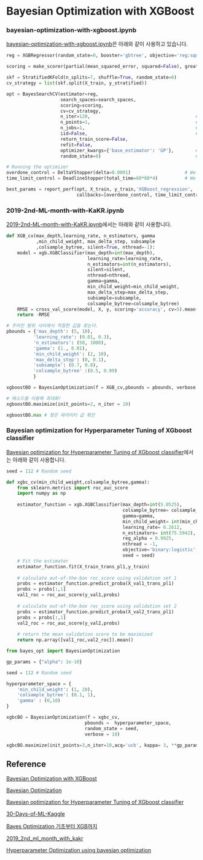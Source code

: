 # Bayesian Optimization with XGBoost

### bayesian-optimization-with-xgboost.ipynb

[bayesian-optimization-with-xgboost.ipynb](https://github.com/kyopark2014/ML-Algorithms/blob/main/kaggle/bayesian-optimization-with-xgboost/bayesian-optimization-with-xgboost.ipynb)은 아래와 같이 사용하고 있습니다. 

```python
reg = XGBRegressor(random_state=0, booster='gbtree', objective='reg:squarederror', tree_method='gpu_hist')

scoring = make_scorer(partial(mean_squared_error, squared=False), greater_is_better=False)

skf = StratifiedKFold(n_splits=7, shuffle=True, random_state=0)
cv_strategy = list(skf.split(X_train, y_stratified))

opt = BayesSearchCV(estimator=reg,                                    
                    search_spaces=search_spaces,                      
                    scoring=scoring,                                  
                    cv=cv_strategy,                                           
                    n_iter=120,                                       # max number of trials
                    n_points=1,                                       # number of hyperparameter sets evaluated at the same time
                    n_jobs=1,                                         # number of jobs
                    iid=False,                                        # if not iid it optimizes on the cv score
                    return_train_score=False,                         
                    refit=False,                                      
                    optimizer_kwargs={'base_estimator': 'GP'},        # optmizer parameters: we use Gaussian Process (GP)
                    random_state=0)                                   # random state for replicability

# Running the optimizer
overdone_control = DeltaYStopper(delta=0.0001)                    # We stop if the gain of the optimization becomes too small
time_limit_control = DeadlineStopper(total_time=60*60*4)          # We impose a time limit (7 hours)

best_params = report_perf(opt, X_train, y_train,'XGBoost_regression', 
                          callbacks=[overdone_control, time_limit_control])
```

### 2019-2nd-ML-month-with-KaKR.ipynb

[2019-2nd-ML-month-with-KaKR.ipynb](https://github.com/kyopark2014/ML-Algorithms/blob/main/kaggle/bayesian-optimization-with-xgboost/2019-2nd-ML-month-with-KaKR/2019-2nd-ML-month-with-KaKR.ipynb)에서는 아래와 같이 사용합니다. 

```python
def XGB_cv(max_depth,learning_rate, n_estimators, gamma
           ,min_child_weight, max_delta_step, subsample
           ,colsample_bytree, silent=True, nthread=-1):
    model = xgb.XGBClassifier(max_depth=int(max_depth),
                              learning_rate=learning_rate,
                              n_estimators=int(n_estimators),
                              silent=silent,
                              nthread=nthread,
                              gamma=gamma,
                              min_child_weight=min_child_weight,
                              max_delta_step=max_delta_step,
                              subsample=subsample,
                              colsample_bytree=colsample_bytree)
    RMSE = cross_val_score(model, X, y, scoring='accuracy', cv=5).mean()
    return -RMSE

# 주어진 범위 사이에서 적절한 값을 찾는다.
pbounds = {'max_depth': (5, 10),
          'learning_rate': (0.01, 0.3),
          'n_estimators': (50, 1000),
          'gamma': (1., 0.01),
          'min_child_weight': (2, 10),
          'max_delta_step': (0, 0.1),
          'subsample': (0.7, 0.8),
          'colsample_bytree' :(0.5, 0.99)
          }

xgboostBO = BayesianOptimization(f = XGB_cv,pbounds = pbounds, verbose = 2, random_state = 1 )

# 메소드를 이용해 최대화!
xgboostBO.maximize(init_points=2, n_iter = 10)

xgboostBO.max # 찾은 파라미터 값 확인
```

### Bayesian optimization for Hyperparameter Tuning of XGboost classifier

[Bayesian optimization for Hyperparameter Tuning of XGboost classifier](https://ayguno.github.io/curious/portfolio/bayesian_optimization.html)에서는 아래와 같이 사용합니다. 

```python
seed = 112 # Random seed

def xgbc_cv(min_child_weight,colsample_bytree,gamma):
    from sklearn.metrics import roc_auc_score
    import numpy as np
    
    estimator_function = xgb.XGBClassifier(max_depth=int(5.0525),
                                           colsample_bytree= colsample_bytree,
                                           gamma=gamma,
                                           min_child_weight= int(min_child_weight),
                                           learning_rate= 0.2612,
                                           n_estimators= int(75.5942),
                                           reg_alpha = 0.9925,
                                           nthread = -1,
                                           objective='binary:logistic',
                                           seed = seed)
    # Fit the estimator
    estimator_function.fit(X_train_trans_pl1,y_train)
    
    # calculate out-of-the-box roc_score using validation set 1
    probs = estimator_function.predict_proba(X_val1_trans_pl1)
    probs = probs[:,1]
    val1_roc = roc_auc_score(y_val1,probs)
    
    # calculate out-of-the-box roc_score using validation set 2
    probs = estimator_function.predict_proba(X_val2_trans_pl1)
    probs = probs[:,1]
    val2_roc = roc_auc_score(y_val2,probs)
    
    # return the mean validation score to be maximized 
    return np.array([val1_roc,val2_roc]).mean()

from bayes_opt import BayesianOptimization

gp_params = {"alpha": 1e-10}

seed = 112 # Random seed

hyperparameter_space = {
    'min_child_weight': (1, 20),
    'colsample_bytree': (0.1, 1),
    'gamma' : (0,10)
}

xgbcBO = BayesianOptimization(f = xgbc_cv, 
                             pbounds =  hyperparameter_space,
                             random_state = seed,
                             verbose = 10)

xgbcBO.maximize(init_points=3,n_iter=10,acq='ucb', kappa= 3, **gp_params)
```


## Reference 

[Bayesian Optimization with XGBoost](https://www.kaggle.com/code/lucamassaron/tutorial-bayesian-optimization-with-xgboost)

[Bayesian Optimization](https://github.com/fmfn/BayesianOptimization)

[Bayesian optimization for Hyperparameter Tuning of XGboost classifier](https://ayguno.github.io/curious/portfolio/bayesian_optimization.html)


[30-Days-of-ML-Kaggle](https://github.com/rojaAchary/30-Days-of-ML-Kaggle)

[Bayes Optimization 기초부터 XGB까지](https://www.kaggle.com/code/toastls93/bayes-optimization-xgb/notebook)

[2019_2nd_ml_month_with_kakr](https://github.com/noveline4530/2019_2nd_ml_month_with_kakr)

[Hyperparameter Optimization using bayesian optimization](https://medium.com/spikelab/hyperparameter-optimization-using-bayesian-optimization-f1f393dcd36d)

